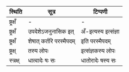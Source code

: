 | स्थिति | सूत्र | टिप्पणी |
| ----- | ------- | ------ |
| ष्ट्रक्षँ | - | - |
| ष्ट्रक्षँ | उपदेशेऽजनुनासिक इत् | अँ-इत्यस्य इत्संज्ञा |
| ष्ट्रक्षँ | शेषात् कर्तरि परस्मैपदम् | इति परस्मैपदम् |
| ष्ट्रक्ष् | तस्य लोपः | इत्संज्ञकस्य लोपः |
| स्त्रक्ष् | धात्वादेः षः सः | धातोरादेः षस्य सः |
